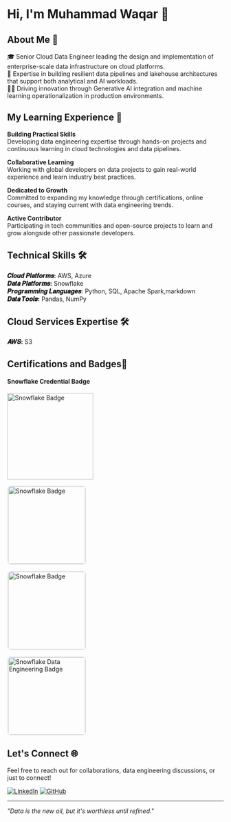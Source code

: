 # Hi, I'm Muhammad Waqar 👋

## About Me 🚀

🎓 Senior Cloud Data Engineer leading the design and implementation of enterprise-scale data infrastructure on cloud platforms.  
🔨 Expertise in building resilient data pipelines and lakehouse architectures that support both analytical and AI workloads.  
👨‍💻 Driving innovation through Generative AI integration and machine learning operationalization in production environments.
## My Learning Experience 🙌

**Building Practical Skills**  
Developing data engineering expertise through hands-on projects and continuous learning in cloud technologies and data pipelines.

**Collaborative Learning**  
Working with global developers on data projects to gain real-world experience and learn industry best practices.

**Dedicated to Growth**  
Committed to expanding my knowledge through certifications, online courses, and staying current with data engineering trends.

**Active Contributor**  
Participating in tech communities and open-source projects to learn and grow alongside other passionate developers.

## Technical Skills 🛠️

**𝑪𝒍𝒐𝒖𝒅 𝑷𝒍𝒂𝒕𝒇𝒐𝒓𝒎𝒔:** AWS, Azure  
**𝑫𝒂𝒕𝒂 𝑷𝒍𝒂𝒕𝒇𝒐𝒓𝒎𝒔:** Snowflake  
**𝑷𝒓𝒐𝒈𝒓𝒂𝒎𝒎𝒊𝒏𝒈 𝑳𝒂𝒏𝒈𝒖𝒂𝒈𝒆𝒔:** Python, SQL, Apache Spark,markdown  
**𝑫𝒂𝒕𝒂 𝑻𝒐𝒐𝒍𝒔:** Pandas, NumPy  

## Cloud Services Expertise 🛠️

**𝑨𝑾𝑺:** S3

## Certifications and Badges📜
#### Snowflake Credential Badge

<img src="https://api.accredible.com/v1/credential/generate_baked_badge?credential_id=157658884"                              
     alt="Snowflake Badge" 
     width="200"
     title="Snowflake Data Engineering Certification">

<img src="https://api.accredible.com/v1/credential/generate_baked_badge?credential_id=159624165" 
     alt="Snowflake Badge" 
     width="180"
     style="border-radius: 8px; border: 2px solid #f0f0f0;">

<img src="https://api.accredible.com/v1/credential/generate_baked_badge?credential_id=158507395" 
     alt="Snowflake Badge" 
     width="180"
     style="border-radius: 8px; border: 2px solid #f0f0f0;">

  <img src="https://api.accredible.com/v1/credential/generate_baked_badge?credential_id=157658884" 
       alt="Snowflake Data Engineering Badge" 
       width="180"
       style="border-radius: 8px; border: 2px solid #f0f0f0;">



## Let's Connect 🌐

Feel free to reach out for collaborations, data engineering discussions, or just to connect!

[![LinkedIn](https://img.shields.io/badge/LinkedIn-Muhammad_Waqar-blue?style=flat&logo=linkedin)](https://www.linkedin.com/in/muhammad-waqar-9b4584233/)
[![GitHub](https://img.shields.io/badge/GitHub-MuhammadWaqar7-black?style=flat&logo=github)](https://github.com/MuhammadWaqar7)

---

*"Data is the new oil, but it's worthless until refined."*
